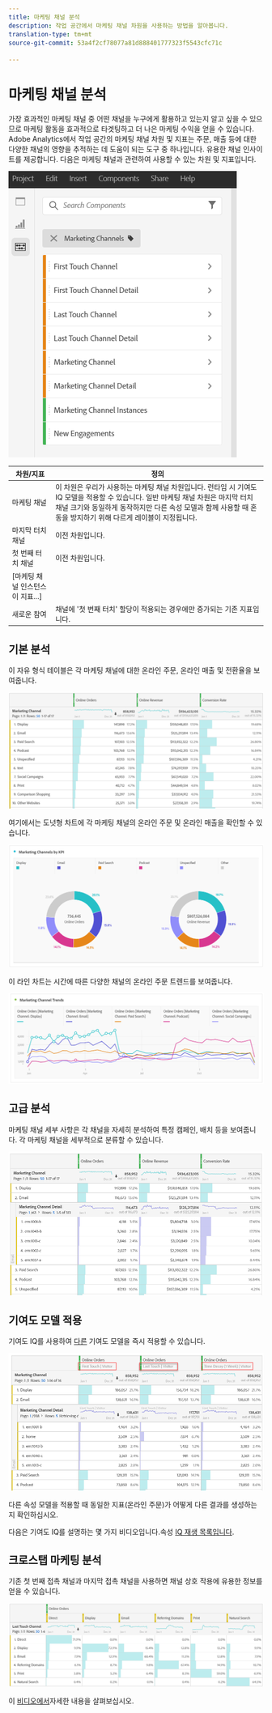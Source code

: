 ```yaml
---
title: 마케팅 채널 분석
description: 작업 공간에서 마케팅 채널 차원을 사용하는 방법을 알아봅니다.
translation-type: tm+mt
source-git-commit: 53a4f2cf78077a81d888401777323f5543cfc71c

---
```



# 마케팅 채널 분석

가장 효과적인 마케팅 채널 중 어떤 채널을 누구에게 활용하고 있는지 알고 싶을 수 있으므로 마케팅 활동을 효과적으로 타겟팅하고 더 나은 마케팅 수익을 얻을 수 있습니다. Adobe Analytics에서 작업 공간의 마케팅 채널 차원 및 지표는 주문, 매출 등에 대한 다양한 채널의 영향을 추적하는 데 도움이 되는 도구 중 하나입니다. 유용한 채널 인사이트를 제공합니다. 다음은 마케팅 채널과 관련하여 사용할 수 있는 차원 및 지표입니다.

![](assets/mc-dims.png)

| 차원/지표 | 정의 |
|---|---|
| 마케팅 채널 | 이 차원은 우리가 사용하는 마케팅 채널 차원입니다. 런타임 시 기여도 IQ 모델을 적용할 수 있습니다. 일반 마케팅 채널 차원은 마지막 터치 채널 크기와 동일하게 동작하지만 다른 속성 모델과 함께 사용할 때 혼동을 방지하기 위해 다르게 레이블이 지정됩니다. |
| 마지막 터치 채널 | 이전 차원입니다. |
| 첫 번째 터치 채널 | 이전 차원입니다. |
| [마케팅 채널 인스턴스이 지표...] |
| 새로운 참여 | 채널에 &#39;첫 번째 터치&#39; 할당이 적용되는 경우에만 증가되는 기존 지표입니다. |

## 기본 분석

이 자유 형식 테이블은 각 마케팅 채널에 대한 온라인 주문, 온라인 매출 및 전환율을 보여줍니다.

![](assets/mc-viz1.png)

여기에서는 도넛형 차트에 각 마케팅 채널의 온라인 주문 및 온라인 매출을 확인할 수 있습니다.

![](assets/mc-viz2.png)

이 라인 차트는 시간에 따른 다양한 채널의 온라인 주문 트렌드를 보여줍니다.

![](assets/mc-viz3.png)

## 고급 분석

마케팅 채널 세부 사항은 각 채널을 자세히 분석하여 특정 캠페인, 배치 등을 보여줍니다. 각 마케팅 채널을 세부적으로 분류할 수 있습니다.

![](assets/mc-viz4.png)

## 기여도 모델 적용

기여도 IQ를 사용하여 [다른](https://docs.adobe.com/content/help/en/analytics/analyze/analysis-workspace/panels/attribution/use-attribution.html) 기여도 모델을 즉시 적용할 수 있습니다.

![](assets/mc-viz5.png)

다른 속성 모델을 적용할 때 동일한 지표(온라인 주문)가 어떻게 다른 결과를 생성하는지 확인하십시오.

다음은 기여도 IQ를 설명하는 몇 가지 비디오입니다.속성 [IQ 재생 목록입니다](https://www.youtube.com/playlist?list=PL2tCx83mn7GuDzYEZ8jQlaScruZr3tBTR).

## 크로스탭 마케팅 분석

기존 첫 번째 접촉 채널과 마지막 접촉 채널을 사용하면 채널 상호 작용에 유용한 정보를 얻을 수 있습니다.

![](assets/mc-viz6.png)

이 [비디오에서](https://www.youtube.com/watch?v=M3EOdONa-3E)자세한 내용을 살펴보십시오.